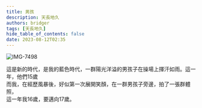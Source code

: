 ```yaml
---
title: 男孩
description: 天長地久
authors: bridger
tags: [天長地久]
hide_table_of_contents: false
date: 2023-08-12T02:35
---
```


![IMG-7498](https://e.brid.cf/i/2023/08/12/nseu4m.webp)

<!-- truncate -->

這是新的時代，是我的藍色時代，一群陽光洋溢的男孩子在操場上揮汗如雨。這一年，他們15歲  
而我，在經歷風暴後，好似第一次展開笑顏，在一群男孩子旁邊，拍了一張群體照，  
這一年我16歲，要邁向17歲。  